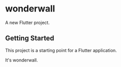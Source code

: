 # wonderwall

A new Flutter project.

## Getting Started

This project is a starting point for a Flutter application.

It's wonderwall.